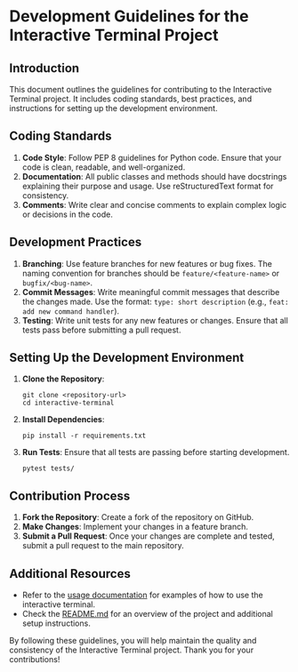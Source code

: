 # Development Guidelines for the Interactive Terminal Project

## Introduction
This document outlines the guidelines for contributing to the Interactive Terminal project. It includes coding standards, best practices, and instructions for setting up the development environment.

## Coding Standards
1. **Code Style**: Follow PEP 8 guidelines for Python code. Ensure that your code is clean, readable, and well-organized.
2. **Documentation**: All public classes and methods should have docstrings explaining their purpose and usage. Use reStructuredText format for consistency.
3. **Comments**: Write clear and concise comments to explain complex logic or decisions in the code.

## Development Practices
1. **Branching**: Use feature branches for new features or bug fixes. The naming convention for branches should be `feature/<feature-name>` or `bugfix/<bug-name>`.
2. **Commit Messages**: Write meaningful commit messages that describe the changes made. Use the format: `type: short description` (e.g., `feat: add new command handler`).
3. **Testing**: Write unit tests for any new features or changes. Ensure that all tests pass before submitting a pull request.

## Setting Up the Development Environment
1. **Clone the Repository**: 
   ```
   git clone <repository-url>
   cd interactive-terminal
   ```

2. **Install Dependencies**: 
   ```
   pip install -r requirements.txt
   ```

3. **Run Tests**: Ensure that all tests are passing before starting development.
   ```
   pytest tests/
   ```

## Contribution Process
1. **Fork the Repository**: Create a fork of the repository on GitHub.
2. **Make Changes**: Implement your changes in a feature branch.
3. **Submit a Pull Request**: Once your changes are complete and tested, submit a pull request to the main repository.

## Additional Resources
- Refer to the [usage documentation](usage.md) for examples of how to use the interactive terminal.
- Check the [README.md](../README.md) for an overview of the project and additional setup instructions.

By following these guidelines, you will help maintain the quality and consistency of the Interactive Terminal project. Thank you for your contributions!